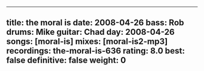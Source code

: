 
---
title: the moral is
date: 2008-04-26
bass:	Rob
drums:	Mike
guitar:	Chad
day: 2008-04-26
songs: [moral-is]
mixes: [moral-is2-mp3]
recordings: the-moral-is-636
rating: 8.0
best: false
definitive: false
weight: 0
---
